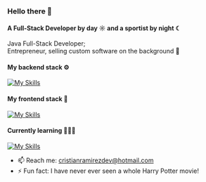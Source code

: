 ### Hello there 👋

#### A Full-Stack Developer by day ☼ and a sportist by night ☾

Java Full-Stack Developer;<br>
Entrepreneur, selling custom software on the background 🥷

#### My backend stack ⚙️
[![My Skills](https://skillicons.dev/icons?i=aws,bash,docker,git,github,gradle,hibernate,java,laravel,mysql,php,rabbitmq,spring)](https://skillicons.dev)

#### My frontend stack 🌌
[![My Skills](https://skillicons.dev/icons?i=angular,bootstrap,electron,html,css,js,pug)](https://skillicons.dev)

#### Currently learning 👨🏻‍💻
[![My Skills](https://skillicons.dev/icons?i=dart,flutter,kafka,fastapi)](https://skillicons.dev)

- 📫 Reach me: [cristianramirezdev@hotmail.com](mail:cristianramirezdev@hotmail.com)
- ⚡️ Fun fact: I have never ever seen a whole Harry Potter movie!
